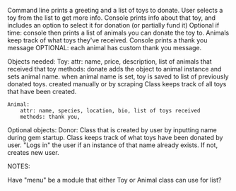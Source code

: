 Command line prints a greeting and a list of toys to donate.
User selects a toy from the list to get more info.
Console prints info about that toy, and includes an option to select it for donation (or partially fund it)
Optional if time: console then prints a list of animals you can donate the toy to. Animals keep track of what toys they've received.
Console prints a thank you message OPTIONAL: each animal has custom thank you message.

Objects needed:
    Toy:
        attr: name, price, description, list of animals that received that toy
        methods: donate adds the object to animal instance and sets animal name. when animal name is set, toy is saved to list of previously donated toys.
        created manually or by scraping
        Class keeps track of all toys that have been created.

    Animal:
        attr: name, species, location, bio, list of toys received
        methods: thank you, 

Optional objects:
    Donor: 
        Class that is created by user by inputting name during gem startup. Class keeps track of what toys have been donated by user.
        "Logs in" the user if an instance of that name already exists. If not, creates new user.

NOTES:

Have "menu" be a module that either Toy or Animal class can use for list?